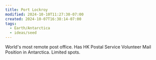 ```yaml
---
title: Port Lockroy
modified: 2024-10-10T11:27:30-07:00
created: 2024-10-07T16:38:14-07:00
tags:
  - Earth/Antarctica
  - ideas/seed
---
```

World's most remote post office. 
Has HK Postal Service Volunteer Mail Position in Antarctica. Limited spots.